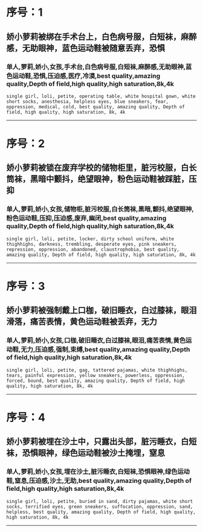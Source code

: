 # 序号：1
## 娇小萝莉被绑在手术台上，白色病号服，白短袜，麻醉感，无助眼神，蓝色运动鞋被随意丢弃，恐惧
### 单人,萝莉,娇小,女孩,手术台,白色病号服,白短袜,麻醉感,无助眼神,蓝色运动鞋,恐惧,压迫感,医疗,冷漠,best quality,amazing quality,Depth of field,high quality,high saturation,8k,4k
```
single girl, loli, petite, operating table, white hospital gown, white short socks, anesthesia, helpless eyes, blue sneakers, fear, oppression, medical, cold, best quality, amazing quality, Depth of field, high quality, high saturation, 8k, 4k
```
---
# 序号：2
## 娇小萝莉被锁在废弃学校的储物柜里，脏污校服，白长筒袜，黑暗中颤抖，绝望眼神，粉色运动鞋被踩脏，压抑
### 单人,萝莉,娇小,女孩,储物柜,脏污校服,白长筒袜,黑暗,颤抖,绝望眼神,粉色运动鞋,压抑,压迫感,废弃,幽闭,best quality,amazing quality,Depth of field,high quality,high saturation,8k,4k
```
single girl, loli, petite, locker, dirty school uniform, white thighhighs, darkness, trembling, desperate eyes, pink sneakers, repression, oppression, abandoned, claustrophobia, best quality, amazing quality, Depth of field, high quality, high saturation, 8k, 4k
```
---
# 序号：3
## 娇小萝莉被强制戴上口枷，破旧睡衣，白过膝袜，眼泪滑落，痛苦表情，黄色运动鞋被丢弃，无力
### 单人,萝莉,娇小,女孩,口枷,破旧睡衣,白过膝袜,眼泪,痛苦表情,黄色运动鞋,无力,压迫感,强制,束缚,best quality,amazing quality,Depth of field,high quality,high saturation,8k,4k
```
single girl, loli, petite, gag, tattered pajamas, white thighhighs, tears, painful expression, yellow sneakers, powerless, oppression, forced, bound, best quality, amazing quality, Depth of field, high quality, high saturation, 8k, 4k
```
---
# 序号：4
## 娇小萝莉被埋在沙土中，只露出头部，脏污睡衣，白短袜，恐惧眼神，绿色运动鞋被沙土掩埋，窒息
### 单人,萝莉,娇小,女孩,埋在沙土,脏污睡衣,白短袜,恐惧眼神,绿色运动鞋,窒息,压迫感,沙土,无助,best quality,amazing quality,Depth of field,high quality,high saturation,8k,4k
```
single girl, loli, petite, buried in sand, dirty pajamas, white short socks, terrified eyes, green sneakers, suffocation, oppression, sand, helpless, best quality, amazing quality, Depth of field, high quality, high saturation, 8k, 4k
```
---
